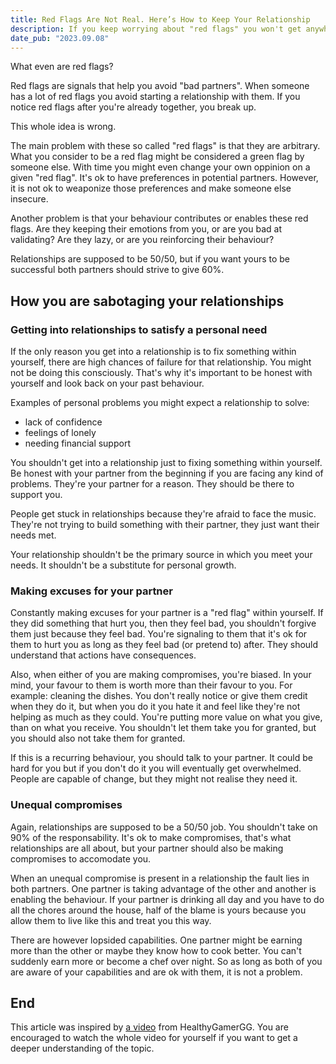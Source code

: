 ```yaml
---
title: Red Flags Are Not Real. Here’s How to Keep Your Relationship
description: If you keep worrying about "red flags" you won't get anywhere. Here's how to actually foster a healthy relationship.
date_pub: "2023.09.08"
---
```


What even are red flags?

Red flags are signals that help you avoid "bad partners". When someone has a lot of red flags you avoid starting a relationship with them. If you notice red flags after you're already together, you break up.

This whole idea is wrong.


The main problem with these so called "red flags" is that they are arbitrary. What you consider to be a red flag might be considered a green flag by someone else. With time you might even change your own oppinion on a given "red flag". It's ok to have preferences in potential partners. However, it is not ok to weaponize those preferences and make someone else insecure.

Another problem is that your behaviour contributes or enables these red flags.
Are they keeping their emotions from you, or are you bad at validating? Are they lazy, or are you reinforcing their behaviour?

Relationships are supposed to be 50/50, but if you want yours to be successful both partners should strive to give 60%.


## How you are sabotaging your relationships

### Getting into relationships to satisfy a personal need

If the only reason you get into a relationship is to fix something within yourself, there are high chances of failure for that relationship. You might not be doing this consciously. That's why it's important to be honest with yourself and look back on your past behaviour.

Examples of personal problems you might expect a relationship to solve: 
- lack of confidence
- feelings of lonely
- needing financial support

You shouldn't get into a relationship just to fixing something within yourself. Be honest with your partner from the beginning if you are facing any kind of problems. They're your partner for a reason. They should be there to support you.

People get stuck in relationships because they're afraid to face the music. They're not trying to build something with their partner, they just want their needs met.

Your relationship shouldn't be the primary source in which you meet your needs. It shouldn't be a substitute for personal growth.


### Making excuses for your partner

Constantly making excuses for your partner is a "red flag" within yourself. If they did something that hurt you, then they feel bad, you shouldn't forgive them just because they feel bad. You're signaling to them that it's ok for them to hurt you as long as they feel bad (or pretend to) after. They should understand that actions have consequences.

Also, when either of you are making compromises, you're biased. In your mind, your favour to them is worth more than their favour to you. For example: cleaning the dishes. You don't really notice or give them credit when they do it, but when you do it you hate it and feel like they're not helping as much as they could. You're putting more value on what you give, than on what you receive. You shouldn't let them take you for granted, but you should also not take them for granted.

If this is a recurring behaviour, you should talk to your partner. It could be hard for you but if you don't do it you will eventually get overwhelmed. People are capable of change, but they might not realise they need it.


### Unequal compromises

Again, relationships are supposed to be a 50/50 job. You shouldn't take on 90% of the responsability. It's ok to make compromises, that's what relationships are all about, but your partner should also be making compromises to accomodate you.

When an unequal compromise is present in a relationship the fault lies in both partners. One partner is taking advantage of the other and another is enabling the behaviour. If your partner is drinking all day and you have to do all the chores around the house, half of the blame is yours because you allow them to live like this and treat you this way.

There are however lopsided capabilities. One partner might be earning more than the other or maybe they know how to cook better. You can't suddenly earn more or become a chef over night. So as long as both of you are aware of your capabilities and are ok with them, it is not a problem.


## End

This article was inspired by [a video](https://youtu.be/jBWG33lGwTg) from HealthyGamerGG. You are encouraged to watch the whole video for yourself if you want to get a deeper understanding of the topic.